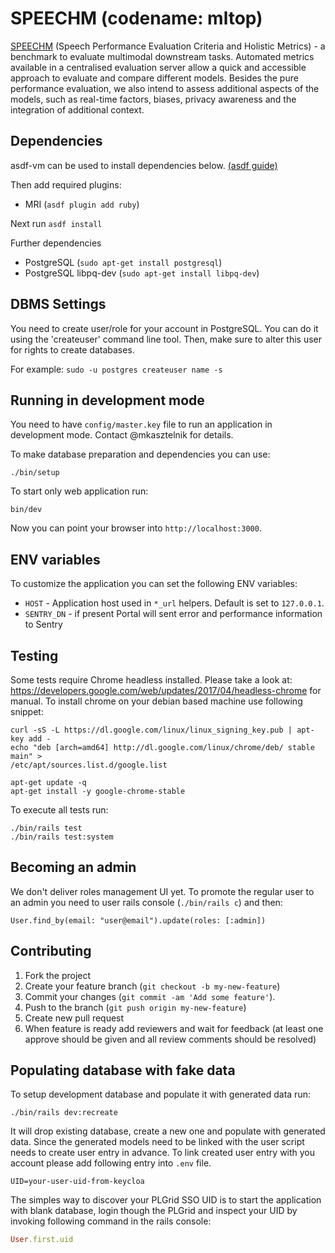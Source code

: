 # SPEECHM (codename: mltop)

[SPEECHM](https://speechm.cloud.cyfronet.pl)
(Speech Performance Evaluation Criteria and Holistic Metrics) - a
benchmark to evaluate multimodal downstream tasks. Automated metrics available
in a centralised evaluation server allow a quick and accessible approach to
evaluate and compare different models. Besides the pure performance evaluation,
we also intend to assess additional aspects of the models, such as real-time
factors, biases, privacy awareness and the integration of additional context.

## Dependencies

asdf-vm can be used to install dependencies below. [(asdf guide)](https://asdf-vm.com/guide/getting-started.html)

Then add required plugins:

* MRI (`asdf plugin add ruby`)

Next run `asdf install`

Further dependencies
* PostgreSQL (`sudo apt-get install postgresql`)
* PostgreSQL libpq-dev (`sudo apt-get install libpq-dev`)

## DBMS Settings

You need to create user/role for your account in PostgreSQL. You can do it
using the 'createuser' command line tool. Then, make sure to alter this user
for rights to create databases.

For example:
`sudo -u postgres createuser name -s`

## Running in development mode

You need to have `config/master.key` file to run an application in development
mode. Contact @mkasztelnik for details.

To make database preparation and dependencies you can use:

```
./bin/setup
```

To start only web application run:

```
bin/dev
```

Now you can point your browser into `http://localhost:3000`.

## ENV variables

To customize the application you can set the following ENV variables:

  * `HOST` - Application host used in `*_url` helpers.
    Default is set to `127.0.0.1`.
  * `SENTRY_DN` - if present Portal will sent error and performance
    information to Sentry

## Testing

Some tests require Chrome headless installed. Please take a look at:
https://developers.google.com/web/updates/2017/04/headless-chrome for manual. To
install chrome on your debian based machine use following snippet:

```
curl -sS -L https://dl.google.com/linux/linux_signing_key.pub | apt-key add -
echo "deb [arch=amd64] http://dl.google.com/linux/chrome/deb/ stable main" >
/etc/apt/sources.list.d/google.list

apt-get update -q
apt-get install -y google-chrome-stable
```

To execute all tests run:

```
./bin/rails test
./bin/rails test:system
```

## Becoming an admin

We don't deliver roles management UI yet. To promote the regular user to an
admin you need to user rails console (`./bin/rails c`) and then:

```
User.find_by(email: "user@email").update(roles: [:admin])
```

## Contributing

1. Fork the project
2. Create your feature branch (`git checkout -b my-new-feature`)
3. Commit your changes (`git commit -am 'Add some feature'`).
4. Push to the branch (`git push origin my-new-feature`)
5. Create new pull request
6. When feature is ready add reviewers and wait for feedback (at least one
   approve should be given and all review comments should be resolved)

## Populating database with fake data

To setup development database and populate it with generated data run:

```
./bin/rails dev:recreate
```

It will drop existing database, create a new one and populate with generated
data. Since the generated models need to be linked with the user script needs to
create user entry in advance. To link created user entry with you account please
add following entry into `.env` file.

```
UID=your-user-uid-from-keycloa
```

The simples way to discover your PLGrid SSO UID is to start the application with
blank database, login though the PLGrid and inspect your UID by invoking
following command in the rails console:

```ruby
User.first.uid
```
